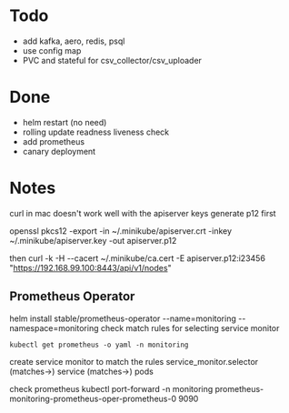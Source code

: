 # Todo
- add kafka, aero, redis, psql
- use config map
- PVC and stateful for csv_collector/csv_uploader

# Done
- helm restart (no need)
- rolling update readness liveness check
- add prometheus
- canary deployment

# Notes
curl in mac doesn't work well with the apiserver keys
generate p12 first

openssl pkcs12 -export -in ~/.minikube/apiserver.crt -inkey ~/.minikube/apiserver.key -out apiserver.p12

then
curl  -k -H --cacert ~/.minikube/ca.cert -E apiserver.p12:i23456 "https://192.168.99.100:8443/api/v1/nodes"


## Prometheus Operator
helm install stable/prometheus-operator  --name=monitoring --namespace=monitoring
check match rules for selecting service monitor
```
kubectl get prometheus -o yaml -n monitoring
```
create service monitor to match the rules
service_monitor.selector (matches->) service (matches->) pods

check prometheus
kubectl port-forward -n monitoring prometheus-monitoring-prometheus-oper-prometheus-0 9090





